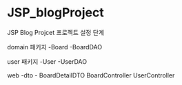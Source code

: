 # JSP_blogProject
JSP Blog Projcet
프로젝트 설정 단계

domain 패키지
-Board
-BoardDAO

user 패키지
-User
-UserDAO

web
-dto - BoardDetailDTO
BoardController
UserController
